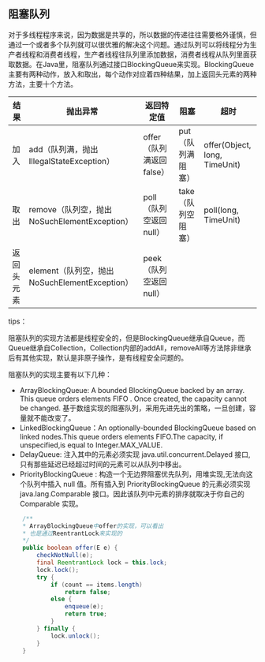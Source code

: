 ## 阻塞队列
对于多线程程序来说，因为数据是共享的，所以数据的传递往往需要格外谨慎，但通过一个或者多个队列就可以很优雅的解决这个问题。通过队列可以将线程分为生产者线程和消费者线程，生产者线程往队列里添加数据，消费者线程从队列里面获取数据。在Java里，阻塞队列通过接口BlockingQueue来实现。BlockingQueue主要有两种动作，放入和取出，每个动作对应着四种结果，加上返回头元素的两种方法，主要十个方法。

|结果|抛出异常|返回特定值|阻塞|超时|
|---|---|---|---|---|
|加入|add（队列满，抛出IllegalStateException）|offer（队列满返回false）|put（队列满阻塞）|offer(Object, long, TimeUnit)
|取出|remove（队列空，抛出NoSuchElementException）|poll（队列空返回null）|take（队列空阻塞）|poll(long, TimeUnit)
|返回头元素|element（队列空，抛出NoSuchElementException）|peek（队列空返回null）||

tips：

阻塞队列的实现方法都是线程安全的，但是BlockingQueue继承自Queue，而Queue继承自Collection，Collection内部的addAll，removeAll等方法除非继承后有其他实现，默认是非原子操作，是有线程安全问题的。


阻塞队列的实现主要有以下几种：
- ArrayBlockingQueue: A bounded  BlockingQueue  backed by an
  array.  This queue orders elements FIFO . Once created, the capacity cannot be changed. 基于数组实现的阻塞队列，采用先进先出的策略，一旦创建，容量就不能改变了。
- LinkedBlockingQueue：An optionally-bounded BlockingQueue based on linked nodes.This queue orders elements FIFO.The capacity, if unspecified,is equal to Integer.MAX_VALUE.
- DelayQueue: 注入其中的元素必须实现 java.util.concurrent.Delayed 接口,只有那些延迟已经超过时间的元素可以从队列中移出。
- PriorityBlockingQueue : 构造一个无边界阻塞优先队列，用堆实现,无法向这个队列中插入 null 值。所有插入到 PriorityBlockingQueue 的元素必须实现 java.lang.Comparable 接口。因此该队列中元素的排序就取决于你自己的 Comparable 实现。

```java
    /**
    * ArrayBlockingQueue中offer的实现，可以看出
    * 也是通过ReentrantLock来实现的
    */
    public boolean offer(E e) {
        checkNotNull(e);
        final ReentrantLock lock = this.lock;
        lock.lock();
        try {
            if (count == items.length)
                return false;
            else {
                enqueue(e);
                return true;
            }
        } finally {
            lock.unlock();
        }
    }
```